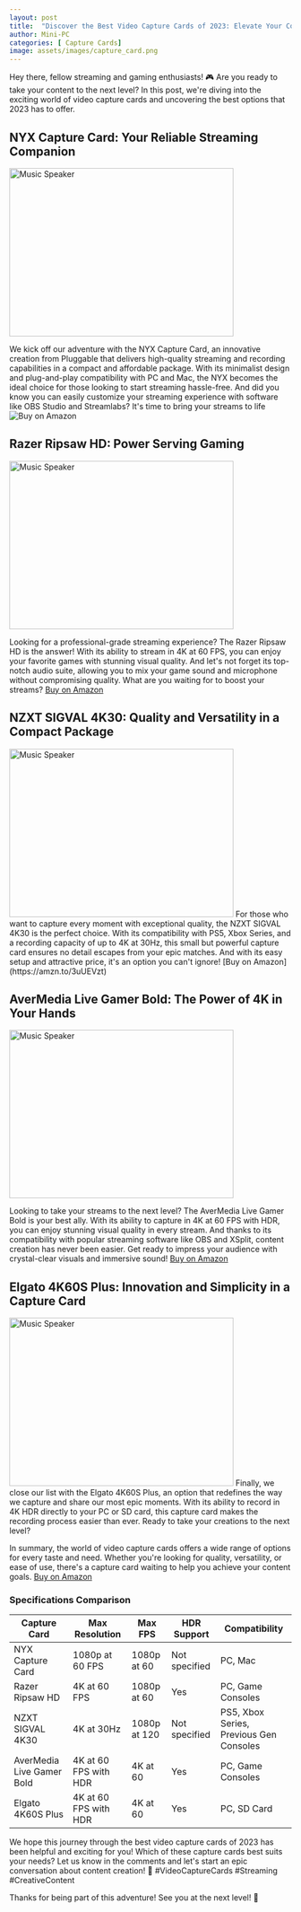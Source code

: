 ```yaml
---
layout: post
title:  "Discover the Best Video Capture Cards of 2023: Elevate Your Content to the Next Level"
author: Mini-PC
categories: [ Capture Cards]
image: assets/images/capture_card.png
---
```


Hey there, fellow streaming and gaming enthusiasts! 🎮 Are you ready to take your content to the next level? In this post, we're diving into the exciting world of video capture cards and uncovering the best options that 2023 has to offer.

## NYX Capture Card: Your Reliable Streaming Companion
<img src="https://m.media-amazon.com/images/I/618Eph42i4L._AC_SL1500_.jpg" alt="Music Speaker" width="400" height="300">

We kick off our adventure with the NYX Capture Card, an innovative creation from Pluggable that delivers high-quality streaming and recording capabilities in a compact and affordable package. With its minimalist design and plug-and-play compatibility with PC and Mac, the NYX becomes the ideal choice for those looking to start streaming hassle-free. And did you know you can easily customize your streaming experience with software like OBS Studio and Streamlabs? It's time to bring your streams to life![Buy on Amazon](https://geni.us/CGZ1ZA)

## Razer Ripsaw HD: Power Serving Gaming
<img src="https://m.media-amazon.com/images/I/41DX7MfQbQL._AC_SL1024_.jpg" alt="Music Speaker" width="400" height="300">

Looking for a professional-grade streaming experience? The Razer Ripsaw HD is the answer! With its ability to stream in 4K at 60 FPS, you can enjoy your favorite games with stunning visual quality. And let's not forget its top-notch audio suite, allowing you to mix your game sound and microphone without compromising quality. What are you waiting for to boost your streams? [Buy on Amazon](https://geni.us/UiXX)

## NZXT SIGVAL 4K30: Quality and Versatility in a Compact Package
<img src="https://m.media-amazon.com/images/I/51ZexYtDQfL._AC_SL1500_.jpg" alt="Music Speaker" width="400" height="300">
For those who want to capture every moment with exceptional quality, the NZXT SIGVAL 4K30 is the perfect choice. With its compatibility with PS5, Xbox Series, and a recording capacity of up to 4K at 30Hz, this small but powerful capture card ensures no detail escapes from your epic matches. And with its easy setup and attractive price, it's an option you can't ignore! [Buy on Amazon](https://amzn.to/3uUEVzt)


## AverMedia Live Gamer Bold: The Power of 4K in Your Hands
<img src="https://m.media-amazon.com/images/I/81LAKhfgQ4L._SL1500_.jpg" alt="Music Speaker" width="400" height="300">

Looking to take your streams to the next level? The AverMedia Live Gamer Bold is your best ally. With its ability to capture in 4K at 60 FPS with HDR, you can enjoy stunning visual quality in every stream. And thanks to its compatibility with popular streaming software like OBS and XSplit, content creation has never been easier. Get ready to impress your audience with crystal-clear visuals and immersive sound! [Buy on Amazon](https://geni.us/XmlgRSx)

## Elgato 4K60S Plus: Innovation and Simplicity in a Capture Card
<img src="https://m.media-amazon.com/images/I/51M6As4xKlL._AC_SL1000_.jpg" alt="Music Speaker" width="400" height="300">
Finally, we close our list with the Elgato 4K60S Plus, an option that redefines the way we capture and share our most epic moments. With its ability to record in 4K HDR directly to your PC or SD card, this capture card makes the recording process easier than ever. Ready to take your creations to the next level?

In summary, the world of video capture cards offers a wide range of options for every taste and need. Whether you're looking for quality, versatility, or ease of use, there's a capture card waiting to help you achieve your content goals. [Buy on Amazon](https://geni.us/nqoNBA)


### Specifications Comparison

| **Capture Card**        | **Max Resolution** | **Max FPS** | **HDR Support** | **Compatibility**                     |
|--------------------------|--------------------|-------------|----------------|--------------------------------------|
| NYX Capture Card         | 1080p at 60 FPS    | 1080p at 60 | Not specified  | PC, Mac                               |
| Razer Ripsaw HD          | 4K at 60 FPS       | 1080p at 60 | Yes            | PC, Game Consoles                     |
| NZXT SIGVAL 4K30         | 4K at 30Hz         | 1080p at 120| Not specified  | PS5, Xbox Series, Previous Gen Consoles|
| AverMedia Live Gamer Bold| 4K at 60 FPS with HDR| 4K at 60   | Yes            | PC, Game Consoles                     |
| Elgato 4K60S Plus        | 4K at 60 FPS with HDR| 4K at 60   | Yes            | PC, SD Card                           |

We hope this journey through the best video capture cards of 2023 has been helpful and exciting for you! Which of these capture cards best suits your needs? Let us know in the comments and let's start an epic conversation about content creation! 🚀 #VideoCaptureCards #Streaming #CreativeContent

Thanks for being part of this adventure! See you at the next level! 🎉




